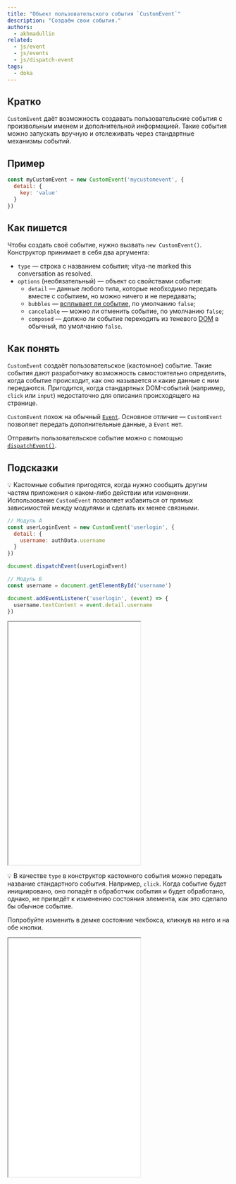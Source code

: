 ```yaml
---
title: "Объект пользовательского события `CustomEvent`"
description: "Создаём свои события."
authors:
  - akhmadullin
related:
  - js/event
  - js/events
  - js/dispatch-event
tags:
  - doka
---
```


## Кратко

`CustomEvent` даёт возможность создавать пользовательские события с произвольным именем и дополнительной информацией. Такие события можно запускать вручную и отслеживать через стандартные механизмы событий.

## Пример

```javascript
const myCustomEvent = new CustomEvent('mycustomevent', {
  detail: {
    key: 'value'
  }
})
```

## Как пишется

Чтобы создать своё событие, нужно вызвать `new CustomEvent()`. Конструктор принимает в себя два аргумента:

- `type` — строка с названием события;
vitya-ne marked this conversation as resolved.
- `options` (необязательный) — объект со свойствами события:
  - `detail` — данные любого типа, которые необходимо передать вместе с событием, но можно ничего и не передавать;
  - `bubbles` — [всплывает ли событие](/js/events/#vsplytie-sobytiy), по умолчанию `false`;
  - `cancelable` — можно ли отменить событие, по умолчанию `false`;
  - `composed` — должно ли событие переходить из теневого [DOM](/js/dom/) в обычный, по умолчанию `false`.

## Как понять

`CustomEvent` создаёт пользовательское (кастомное) событие. Такие события дают разработчику возможность самостоятельно определить, когда событие происходит, как оно называется и какие данные с ним передаются. Пригодится, когда стандартных DOM-событий (например, `click` или `input`) недостаточно для описания происходящего на странице.

`CustomEvent` похож на обычный [`Event`](/js/event/). Основное отличие — `CustomEvent` позволяет передать дополнительные данные, а `Event` нет.

Отправить пользовательское событие можно с помощью [`dispatchEvent()`](/js/dispatch-event/).

## Подсказки

💡 Кастомные события пригодятся, когда нужно сообщить другим частям приложения о каком-либо действии или изменении. Использование `CustomEvent` позволяет избавиться от прямых зависимостей между модулями и сделать их менее связными.

```javascript
// Модуль А
const userLoginEvent = new CustomEvent('userlogin', {
  detail: {
    username: authData.username
  }
})

document.dispatchEvent(userLoginEvent)

// Модуль Б
const username = document.getElementById('username')

document.addEventListener('userlogin', (event) => {
  username.textContent = event.detail.username
})
```

<iframe title="Сообщаем об авторизации пользователя с помощью CustomEvent" src="demos/user-login/" height="550"></iframe>

💡 В качестве `type` в конструктор кастомного события можно передать название стандартного события. Например, `click`. Когда событие будет инициировано, оно попадёт в обработчик события и будет обработано, однако, не приведёт к изменению состояния элемента, как это сделало бы обычное событие.

Попробуйте изменить в демке состояние чекбокса, кликнув на него и на обе кнопки.

<iframe title="Сравнение new MouseEvent(click) с new CustomEvent(click)" src="demos/event-vs-custom-event/" height="540"></iframe>
